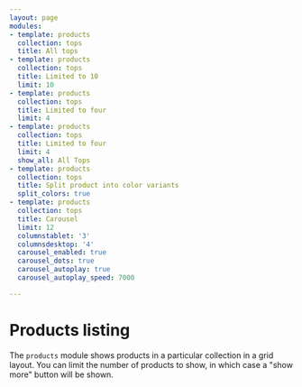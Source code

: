 ```yaml
---
layout: page
modules:
- template: products
  collection: tops
  title: All tops
- template: products
  collection: tops
  title: Limited to 10
  limit: 10
- template: products
  collection: tops
  title: Limited to four
  limit: 4
- template: products
  collection: tops
  title: Limited to four
  limit: 4
  show_all: All Tops
- template: products
  collection: tops
  title: Split product into color variants
  split_colors: true
- template: products
  collection: tops
  title: Carousel
  limit: 12
  columnstablet: '3'
  columnsdesktop: '4'
  carousel_enabled: true
  carousel_dots: true
  carousel_autoplay: true
  carousel_autoplay_speed: 7000

---
```


# Products listing

The `products` module shows products in a particular collection in a grid layout. You can limit the number of products to show, in which case a "show more" button will be shown.

